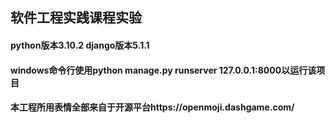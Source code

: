 ## 软件工程实践课程实验

#### python版本3.10.2      django版本5.1.1

#### windows命令行使用python manage.py runserver 127.0.0.1:8000以运行该项目
#### 本工程所用表情全部来自于开源平台https://openmoji.dashgame.com/
